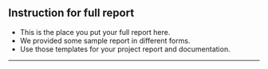## Instruction for full report

- This is the place you put your full report here.
- We provided some sample report in different forms.
- Use those templates for your project report and documentation.

---

